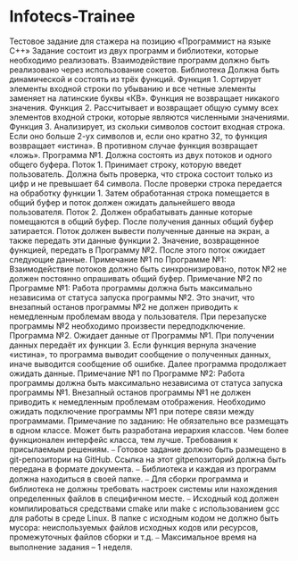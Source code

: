 # Infotecs-Trainee
Тестовое задание для стажера на
позицию «Программист на языке C++»
Задание состоит из двух программ и библиотеки, которые необходимо реализовать.
Взаимодействие программ должно быть реализовано через использование сокетов.
Библиотека
Должна быть динамической и состоять из трёх функций.
Функция 1. Сортирует элементы входной строки по убыванию и все четные элементы заменяет на
латинские буквы «КВ». Функция не возвращает никакого значения.
Функция 2. Рассчитывает и возвращает общую сумму всех элементов входной строки, которые
являются численными значениями.
Функция 3. Анализирует, из скольки символов состоит входная строка. Если оно больше 2-ух
символов и, если оно кратно 32, то функция возвращает «истина». В противном случае функция
возвращает «ложь».
Программа №1.
Должна состоять из двух потоков и одного общего буфера.
Поток 1. Принимает строку, которую введет пользователь. Должна быть проверка, что строка
состоит только из цифр и не превышает 64 символа. После проверки строка передается на
обработку функции 1. Затем обработанная строка помещается в общий буфер и поток должен
ожидать дальнейшего ввода пользователя.
Поток 2. Должен обрабатывать данные которые помещаются в общий буфер. После получения
данных общий буфер затирается. Поток должен вывести полученные данные на экран, а также
передать эти данные функции 2. Значение, возвращенное функцией, передать в Программу №2.
После этого поток ожидает следующие данные.
Примечание №1 по Программе №1: Взаимодействие потоков должно быть синхронизировано,
поток №2 не должен постоянно опрашивать общий буфер.
Примечание №2 по Программе №1: Работа программы должна быть максимально независима
от статуса запуска программы №2. Это значит, что внезапный останов программы №2 не
должен приводить к немедленным проблемам ввода у пользователя.
При перезапуске программы №2 необходимо произвести передподключение.
Программа №2.
Ожидает данные от Программы №1. При получении данных передаёт их функции 3. Если функция
вернула значение «истина», то программа выводит сообщение о полученных данных, иначе
выводится сообщение об ошибке. Далее программа продолжает ожидать данные.
Примечание №1 по Программе №2: Работа программы должна быть максимально независима
от статуса запуска программы №1. Внезапный останов программы №1 не должен приводить
к немедленным проблемам отображения. Необходимо ожидать подключение программы №1
при потере связи между программами.
Примечание по заданию: Не обязательно все размещать в одном классе. Может быть разработана
иерархия классов. Чем более функционален интерфейс класса, тем лучше.
Требования к присылаемым решениям.
⎯ Готовое задание должно быть размещено в git-репозитории на GitHub. Ссылка на этот gitрепозиторий должна быть передана в формате документа.
⎯ Библиотека и каждая из программ должна находиться в своей папке.
⎯ Для сборки программа и библиотека не должны требовать настроек системы или
нахождения определенных файлов в специфичном месте.
⎯ Исходный код должен компилироваться средствами cmake или make с использованием gcc
для работы в среде Linux. В папке с исходным кодом не должно быть мусора:
неиспользуемых файлов исходных кодов или ресурсов, промежуточных файлов сборки и
т.д.
⎯ Максимальное время на выполнение задания – 1 неделя.
